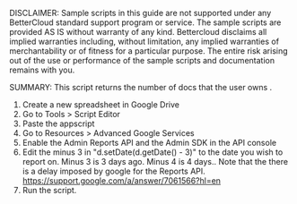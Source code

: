 DISCLAIMER: Sample scripts in this guide are not supported under any BetterCloud standard support program or service. The sample scripts are provided AS IS without warranty of any kind. Bettercloud disclaims all implied warranties including, without limitation, any implied warranties of merchantability or of fitness for a particular purpose. The entire risk arising out of the use or performance of the sample scripts and documentation remains with you.

SUMMARY: This script returns the number of docs that the user owns .
1) Create a new spreadsheet in Google Drive
2) Go to Tools > Script Editor 
3) Paste the appscript
4) Go to Resources > Advanced Google Services
5) Enable the Admin Reports API and the Admin SDK in the API console
6) Edit the minus 3 in "d.setDate(d.getDate() - 3)" to the date you wish to report on. Minus 3 is 3 days ago. Minus 4 is 4 days..
Note that the there is a delay imposed by google for the Reports API. https://support.google.com/a/answer/7061566?hl=en
7) Run the script.
